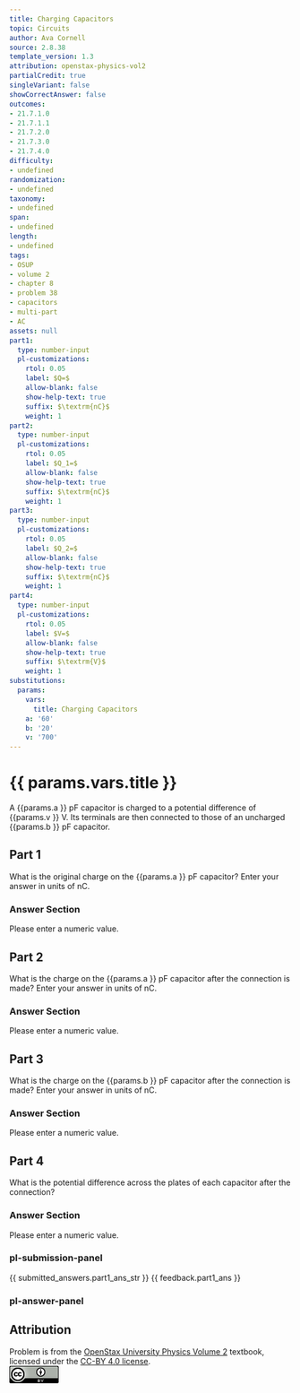 ```yaml
---
title: Charging Capacitors
topic: Circuits
author: Ava Cornell
source: 2.8.38
template_version: 1.3
attribution: openstax-physics-vol2
partialCredit: true
singleVariant: false
showCorrectAnswer: false
outcomes:
- 21.7.1.0
- 21.7.1.1
- 21.7.2.0
- 21.7.3.0
- 21.7.4.0
difficulty:
- undefined
randomization:
- undefined
taxonomy:
- undefined
span:
- undefined
length:
- undefined
tags:
- OSUP
- volume 2
- chapter 8
- problem 38
- capacitors
- multi-part
- AC
assets: null
part1:
  type: number-input
  pl-customizations:
    rtol: 0.05
    label: $Q=$
    allow-blank: false
    show-help-text: true
    suffix: $\textrm{nC}$
    weight: 1
part2:
  type: number-input
  pl-customizations:
    rtol: 0.05
    label: $Q_1=$
    allow-blank: false
    show-help-text: true
    suffix: $\textrm{nC}$
    weight: 1
part3:
  type: number-input
  pl-customizations:
    rtol: 0.05
    label: $Q_2=$
    allow-blank: false
    show-help-text: true
    suffix: $\textrm{nC}$
    weight: 1
part4:
  type: number-input
  pl-customizations:
    rtol: 0.05
    label: $V=$
    allow-blank: false
    show-help-text: true
    suffix: $\textrm{V}$
    weight: 1
substitutions:
  params:
    vars:
      title: Charging Capacitors
    a: '60'
    b: '20'
    v: '700'
---
```

# {{ params.vars.title }}
A {{params.a }} $\textrm{ pF}$ capacitor is charged to a potential difference of {{params.v }} $\textrm{ V}$. Its terminals are then connected to those of an uncharged {{params.b }} $\textrm{ pF}$ capacitor.

## Part 1

What is the original charge on the {{params.a }} $\textrm{ pF}$ capacitor? Enter your answer in units of nC.

### Answer Section

Please enter a numeric value.

## Part 2

What is the charge on the {{params.a }} $\textrm{ pF}$ capacitor after the connection is made? Enter your answer in units of nC.

### Answer Section

Please enter a numeric value.

## Part 3

What is the charge on the {{params.b }} $\textrm{ pF}$ capacitor after the connection is made? Enter your answer in units of nC.

### Answer Section

Please enter a numeric value.

## Part 4

What is the potential difference across the plates of each capacitor after the connection?

### Answer Section

Please enter a numeric value.

### pl-submission-panel

{{ submitted_answers.part1_ans_str }}
{{ feedback.part1_ans }}

### pl-answer-panel

## Attribution

Problem is from the [OpenStax University Physics Volume 2](https://openstax.org/details/books/university-physics-volume-2) textbook, licensed under the [CC-BY 4.0 license](https://creativecommons.org/licenses/by/4.0/).<br>![Image representing the Creative Commons 4.0 BY license.](https://raw.githubusercontent.com/firasm/bits/master/by.png)
